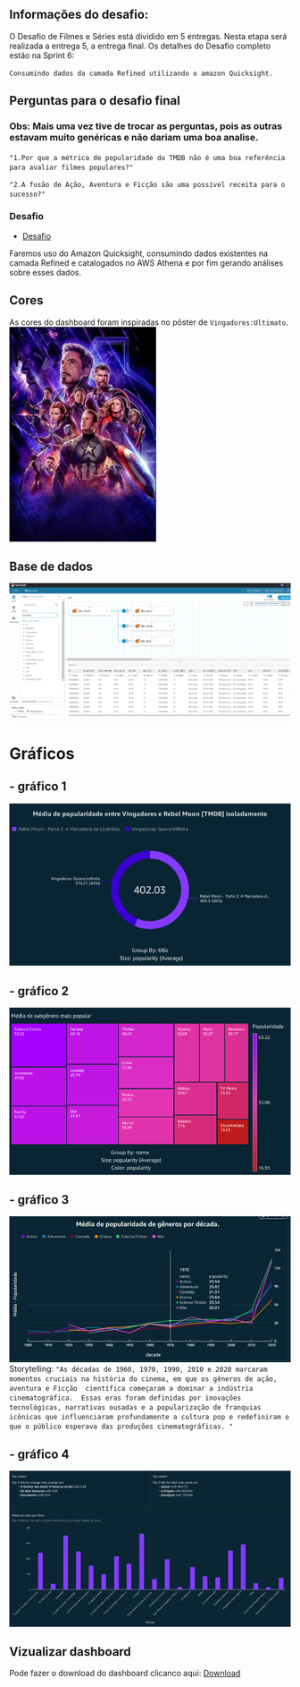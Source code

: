 ## Informações do desafio:
O Desafio de Filmes e Séries está dividido em 5 entregas. Nesta etapa será realizada a entrega 5, a entrega final. Os detalhes do Desafio completo estão na Sprint 6:   

``
Consumindo dados da camada Refined utilizando o amazon Quicksight.
``

## Perguntas para o desafio final
### Obs: Mais uma vez tive de trocar as perguntas, pois as outras estavam muito genéricas e não dariam uma boa analise.

``"1.Por que a métrica de popularidade do TMDB não é uma boa referência para avaliar filmes populares?"``   

``"2.A fusão de Ação, Aventura e Ficção são uma possível receita para o sucesso?"``  

 
### Desafio
- [Desafio](../Desafio/Etapas/)  

Faremos uso do Amazon Quicksight, consumindo dados existentes na camada Refined e catalogados no AWS Athena e por fim gerando análises sobre esses dados.
## Cores
As cores do dashboard foram inspiradas no pôster de `Vingadores:Ultimato`.
![](../evidencias/vingadoresPoster.jpg)
## Base de dados
![](../evidencias/Base%20de%20dados.png)

# Gráficos 
## - gráfico 1
![](../evidencias/Grafico_Rebel_vs_Vingadores.png)
## - gráfico 2
![](../evidencias/subgenero%20mais%20popular.png)
## - gráfico 3
![](../evidencias/popularidade%20de%20generos%20em%20cada%20epoca.png)
Storytelling: ```"As décadas de 1960, 1970, 1990, 2010 e 2020 marcaram momentos cruciais na história do cinema, em que os gêneros de ação, aventura e Ficção 
científica começaram a dominar a indústria cinematográfica. 
Essas eras foram definidas por inovações tecnológicas, narrativas ousadas e a popularização de franquias icônicas que influenciaram profundamente a cultura pop e redefiniram o que o público esperava das produções cinematográficas.
"```
## - gráfico 4
![](../evidencias/media%20de%20votos%20por%20filmes.png)


## Vizualizar dashboard
Pode fazer o download do dashboard clicanco aqui: [Download](https://drive.google.com/file/d/1JZtvpuVs4ZD4Cc4dRQy1tYpbVGJse147/view?usp=sharing)

